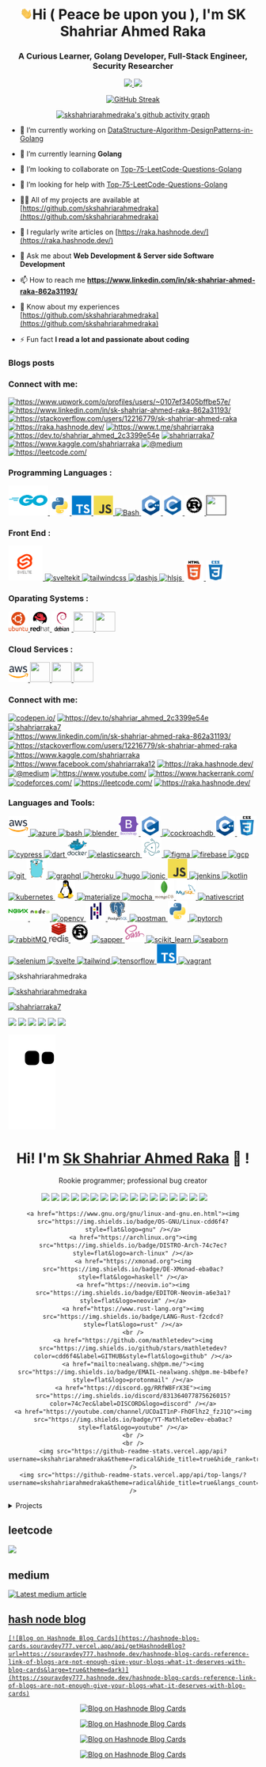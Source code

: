 <h1 align="center"><img src="https://github.com/gitsdeepak/gitsdeepak/blob/master/Assets/Hi.gif" width="25px">Hi ( Peace be upon you ), I'm SK Shahriar Ahmed Raka</h1>
<h3 align="center">A Curious Learner, Golang Developer, Full-Stack Engineer, Security Researcher</h3>
<div align="center">
  <a href="https://github.com/skshahriarahmedraka">
    <img height="180em"
      src="https://github-readme-stats.vercel.app/api?username=skshahriarahmedraka&show_icons=true&theme=dark&include_all_commits=true&count_private=true" />
    <img height="180em"
      src="https://github-readme-stats.vercel.app/api/top-langs/?username=skshahriarahmedraka&layout=compact&langs_count=10&theme=dark" />
</div>
<!--  -->

<!--   -->
 <div align="center">
   
[![GitHub Streak](https://github-readme-streak-stats.herokuapp.com?user=skshahriarahmedraka&theme=dark&date_format=M%20j%5B%2C%20Y%5D)](https://git.io/streak-stats)

  [![skshahriarahmedraka's github activity graph](https://activity-graph.herokuapp.com/graph?username=skshahriarahmedraka&theme=react-dark)](https://github.com/ashutosh00710/github-readme-activity-graph)  
  </div>
  
- 🔭 I’m currently working on
[DataStructure-Algorithm-DesignPatterns-in-Golang](https://github.com/skshahriarahmedraka/DataStructure-Algorithm-DesignPatterns-in-Golang)

- 🌱 I’m currently learning **Golang**

- 👯 I’m looking to collaborate on
[Top-75-LeetCode-Questions-Golang](https://github.com/skshahriarahmedraka/Top-75-LeetCode-Questions-Golang)

- 🤝 I’m looking for help with
[Top-75-LeetCode-Questions-Golang](https://github.com/skshahriarahmedraka/Golang-100-Days-english)

- 👨‍💻 All of my projects are available at
[https://github.com/skshahriarahmedraka](https://github.com/skshahriarahmedraka)

- 📝 I regularly write articles on [https://raka.hashnode.dev/](https://raka.hashnode.dev/)

- 💬 Ask me about **Web Development & Server side Software Development**

- 📫 How to reach me **https://www.linkedin.com/in/sk-shahriar-ahmed-raka-862a31193/**

- 📄 Know about my experiences [https://github.com/skshahriarahmedraka](https://github.com/skshahriarahmedraka)

- ⚡ Fun fact **I read a lot and passionate about coding**

### Blogs posts
<!-- BLOG-POST-LIST:START -->
<!-- BLOG-POST-LIST:END -->
  
<h3 align="left">Connect with me:</h3>
<p align="left">
<a align="center" href="https://www.upwork.com/o/profiles/users/~0107ef3405bffbe57e/" target="blank"><img src="https://raw.githubusercontent.com/skshahriarahmedraka/devicon/master/icons/upwork/upwork-offical.svg" alt="https://www.upwork.com/o/profiles/users/~0107ef3405bffbe57e/" height="40" width="80" /></a>
<a href="https://linkedin.com/in/https://www.linkedin.com/in/sk-shahriar-ahmed-raka-862a31193/" target="blank"><img src="https://raw.githubusercontent.com/rahuldkjain/github-profile-readme-generator/master/src/images/icons/Social/linked-in-alt.svg" alt="https://www.linkedin.com/in/sk-shahriar-ahmed-raka-862a31193/" height="30" width="40" /></a>
<a href="https://stackoverflow.com/users/https://stackoverflow.com/users/12216779/sk-shahriar-ahmed-raka" target="blank"><img src="https://raw.githubusercontent.com/rahuldkjain/github-profile-readme-generator/master/src/images/icons/Social/stack-overflow.svg" alt="https://stackoverflow.com/users/12216779/sk-shahriar-ahmed-raka" height="30" width="40" /></a>
<a href="https://hashnode.com/https://raka.hashnode.dev/" target="blank"><img  src="https://raw.githubusercontent.com/rahuldkjain/github-profile-readme-generator/master/src/images/icons/Social/hashnode.svg" alt="https://raka.hashnode.dev/" height="30" width="40" /></a>
<a href="https://www.t.me/shahriarraka" target="blank">
<img  src="https://raw.githubusercontent.com/skshahriarahmedraka/devicon/master/icons/telegram/telegram-official.svg" alt="https://www.t.me/shahriarraka" height="30" width="40" />
</a>
<a href="https://dev.to/https://dev.to/shahriar_ahmed_2c3399e54e" target="blank"><img  src="https://raw.githubusercontent.com/rahuldkjain/github-profile-readme-generator/master/src/images/icons/Social/devto.svg" alt="https://dev.to/shahriar_ahmed_2c3399e54e" height="30" width="40" /></a>
<a href="https://twitter.com/shahriarraka7" target="blank"><img  src="https://raw.githubusercontent.com/rahuldkjain/github-profile-readme-generator/master/src/images/icons/Social/twitter.svg" alt="shahriarraka7" height="30" width="40" /></a>
<a href="https://kaggle.com/https://www.kaggle.com/shahriarraka" target="blank"><img  src="https://raw.githubusercontent.com/rahuldkjain/github-profile-readme-generator/master/src/images/icons/Social/kaggle.svg" alt="https://www.kaggle.com/shahriarraka" height="30" width="40" /></a>
<a href="https://medium.com/@medium" target="blank"><img  src="https://raw.githubusercontent.com/rahuldkjain/github-profile-readme-generator/master/src/images/icons/Social/medium.svg" alt="@medium" height="30" width="40" /></a>
<a href="https://www.leetcode.com/https://leetcode.com/" target="blank"><img  src="https://raw.githubusercontent.com/rahuldkjain/github-profile-readme-generator/master/src/images/icons/Social/leet-code.svg" alt="https://leetcode.com/" height="30" width="40" /></a>
</p>
  
  
<h3 align="left">Programming Languages :</h3>
<p align="left">

 <a align="center" href="https://golang.org" target="_blank" rel="noreferrer">
  <img  src="https://raw.githubusercontent.com/devicons/devicon/master/icons/go/go-original-wordmark.svg" alt="Golang" width="80" height="60"/>
 </a>
   <a href="https://www.python.org" target="_blank" rel="noreferrer">
  <img src="https://raw.githubusercontent.com/devicons/devicon/master/icons/python/python-original.svg" alt="Python" width="40" height="40"/>
 </a>
  <a href="https://www.typescriptlang.org/" target="_blank" rel="noreferrer">
  <img src="https://raw.githubusercontent.com/devicons/devicon/master/icons/typescript/typescript-original.svg" alt="typescript" width="40" height="40"/>
 </a>
  <a href="https://developer.mozilla.org/en-US/docs/Web/JavaScript" target="_blank" rel="noreferrer">
  <img src="https://raw.githubusercontent.com/devicons/devicon/master/icons/javascript/javascript-original.svg" alt="javascript" width="40" height="40"/>
 </a>
  <a href="https://www.gnu.org/software/bash/" target="_blank" rel="noreferrer">
  <img src="https://www.vectorlogo.zone/logos/gnu_bash/gnu_bash-icon.svg" alt="Bash" width="40" height="40"/>
 </a>
  <a href="https://www.w3schools.com/cpp/" target="_blank" rel="noreferrer">
  <img src="https://raw.githubusercontent.com/devicons/devicon/master/icons/cplusplus/cplusplus-original.svg" alt="" width="40" height="40"/>
 </a>
  <a href="https://www.cprogramming.com/" target="_blank" rel="noreferrer">
  <img src="https://raw.githubusercontent.com/devicons/devicon/master/icons/c/c-original.svg" alt="" width="40" height="40"/>
 </a>
  <a href="https://www.rust-lang.org" target="_blank" rel="noreferrer">
  <img src="https://raw.githubusercontent.com/devicons/devicon/master/icons/rust/rust-plain.svg" alt="" width="40" height="40"/>
 </a>
 
  <a href="" target="_blank" rel="noreferrer">
  <img src="" alt="" width="40" height="40"/>
 </a>
        
</p>
  
 <h3 align="left">Front End :</h3>
<p align="left">
<a  href="https://svelte.dev/" target="_blank" rel="noreferrer">
  <img src="https://raw.githubusercontent.com/devicons/devicon/master/icons/svelte/svelte-original-wordmark.svg" alt="svelte" width="70" height="70"/>
 </a>
  <a  href="https://kit.svelte.dev/" target="_blank" rel="noreferrer">
  <img src="https://raw.githubusercontent.com/skshahriarahmedraka/devicon/master/icons/svelte/svelte-kit.svg" alt="sveltekit" width="100" height="40"/>
  </a>
   <a href="https://tailwindcss.com/" target="_blank" rel="noreferrer">
  <img src="https://raw.githubusercontent.com/skshahriarahmedraka/devicon/master/icons/tailwindcss/tailwindcss-original-wordmark.svg" alt="tailwindcss" width="180" height="30"/>
 </a>
   <a href="https://dashif.org/" target="_blank" rel="noreferrer">
  <img src="https://dashif.org/img/dashif-logo-283x100_new.jpg" alt="dashjs" width="100" height="40"/>
 </a>
   <a href="https://hls-js.netlify.app/demo/" target="_blank" rel="noreferrer">
  <img src="https://cloud.githubusercontent.com/assets/616833/19739063/e10be95a-9bb9-11e6-8100-2896f8500138.png" alt="hlsjs" width="100" height="40"/>
 </a>
   <a href="https://www.w3schools.com/html/default.asp" target="_blank" rel="noreferrer">
  <img src="https://raw.githubusercontent.com/devicons/devicon/master/icons/html5/html5-original-wordmark.svg" alt="html" width="40" height="40"/>
 </a>
  <a href="https://www.w3schools.com/css/default.asp" target="_blank" rel="noreferrer">
  <img src="https://raw.githubusercontent.com/devicons/devicon/master/icons/css3/css3-plain-wordmark.svg" alt="css" width="40" height="40"/>
 </a>

</p>
  
  <h3 align="left">Oparating Systems :</h3>
<p align="left">
  <a href="https://ubuntu.com/" target="_blank" rel="noreferrer">
  <img src="https://raw.githubusercontent.com/devicons/devicon/master/icons/ubuntu/ubuntu-plain-wordmark.svg" alt="Ubuntu" width="40" height="40"/>
 </a>
  
   <a href="https://www.redhat.com/en" target="_blank" rel="noreferrer">
  <img src="https://raw.githubusercontent.com/devicons/devicon/master/icons/redhat/redhat-original-wordmark.svg" alt="" width="40" height="40"/>
 </a>
 
  <a href="https://www.debian.org/" target="_blank" rel="noreferrer">
  <img src="https://raw.githubusercontent.com/devicons/devicon/master/icons/debian/debian-original-wordmark.svg" alt="" width="40" height="40"/>
 </a>
 
  <a href="https://www.kali.org/" target="_blank" rel="noreferrer">
  <img src="https://raw.githubusercontent.com/skshahriarahmedraka/devicon/master/icons/kalilinux/Kali-Linux-wordmark.svg" alt="" width="40" height="40"/>
 </a>
 <a href="https://www.kali.org/" target="_blank" rel="noreferrer">
  <img src="https://github.com/skshahriarahmedraka/devicon/blob/master/icons/kalilinux/kali-dragon-icon.svg" alt="" width="40" height="40"/>
 </a>
</p>
  
<h3 align="left">Cloud Services :</h3>
<p align="left">
<a href="" target="_blank" rel="noreferrer">
<img src="https://raw.githubusercontent.com/devicons/devicon/master/icons/amazonwebservices/amazonwebservices-original-wordmark.svg"" alt="" width="40" height="40"/>
 </a>
   <a href="https://azure.microsoft.com/en-in/" target="_blank" rel="noreferrer">
  <img src="https://www.vectorlogo.zone/logos/microsoft_azure/microsoft_azure-icon.svg" alt="" width="40" height="40"/>
 </a>
<a href="https://cloud.google.com" target="_blank" rel="noreferrer">
<img src="www.vectorlogo.zone/logos/google_cloud/google_cloud-icon.svg" alt="" width="40" height="40"/>
 </a>
  <a href="https://firebase.google.com/" target="_blank" rel="noreferrer">
  <img src="https://www.vectorlogo.zone/logos/firebase/firebase-icon.svg" alt="" width="40" height="40"/>
 </a>
  </p>
  
<h3 align="left">Connect with me:</h3>
<p align="left">
<a href="https://codepen.io/codepen.io/" target="_blank"><img align="center" src="https://raw.githubusercontent.com/rahuldkjain/github-profile-readme-generator/master/src/images/icons/Social/codepen.svg" alt="codepen.io/" height="30" width="40" /></a>
<a href="https://dev.to/https://dev.to/shahriar_ahmed_2c3399e54e" target="blank"><img align="center" src="https://raw.githubusercontent.com/rahuldkjain/github-profile-readme-generator/master/src/images/icons/Social/devto.svg" alt="https://dev.to/shahriar_ahmed_2c3399e54e" height="30" width="40" /></a>
<a href="https://twitter.com/shahriarraka7" target="blank"><img align="center" src="https://raw.githubusercontent.com/rahuldkjain/github-profile-readme-generator/master/src/images/icons/Social/twitter.svg" alt="shahriarraka7" height="30" width="40" /></a>
<a href="https://linkedin.com/in/https://www.linkedin.com/in/sk-shahriar-ahmed-raka-862a31193/" target="blank"><img align="center" src="https://raw.githubusercontent.com/rahuldkjain/github-profile-readme-generator/master/src/images/icons/Social/linked-in-alt.svg" alt="https://www.linkedin.com/in/sk-shahriar-ahmed-raka-862a31193/" height="30" width="40" /></a>
<a href="https://stackoverflow.com/users/https://stackoverflow.com/users/12216779/sk-shahriar-ahmed-raka" target="blank"><img align="center" src="https://raw.githubusercontent.com/rahuldkjain/github-profile-readme-generator/master/src/images/icons/Social/stack-overflow.svg" alt="https://stackoverflow.com/users/12216779/sk-shahriar-ahmed-raka" height="30" width="40" /></a>
<a href="https://kaggle.com/https://www.kaggle.com/shahriarraka" target="blank"><img align="center" src="https://raw.githubusercontent.com/rahuldkjain/github-profile-readme-generator/master/src/images/icons/Social/kaggle.svg" alt="https://www.kaggle.com/shahriarraka" height="30" width="40" /></a>
<a href="https://fb.com/https://www.facebook.com/shahriarraka12" target="blank"><img align="center" src="https://raw.githubusercontent.com/rahuldkjain/github-profile-readme-generator/master/src/images/icons/Social/facebook.svg" alt="https://www.facebook.com/shahriarraka12" height="30" width="40" /></a>
<a href="https://hashnode.com/https://raka.hashnode.dev/" target="blank"><img align="center" src="https://raw.githubusercontent.com/rahuldkjain/github-profile-readme-generator/master/src/images/icons/Social/hashnode.svg" alt="https://raka.hashnode.dev/" height="30" width="40" /></a>
<a href="https://medium.com/@medium" target="blank"><img align="center" src="https://raw.githubusercontent.com/rahuldkjain/github-profile-readme-generator/master/src/images/icons/Social/medium.svg" alt="@medium" height="30" width="40" /></a>
<a href="https://www.youtube.com/c/https://www.youtube.com/" target="blank"><img align="center" src="https://raw.githubusercontent.com/rahuldkjain/github-profile-readme-generator/master/src/images/icons/Social/youtube.svg" alt="https://www.youtube.com/" height="30" width="40" /></a>
<a href="https://www.hackerrank.com/https://www.hackerrank.com/" target="blank"><img align="center" src="https://raw.githubusercontent.com/rahuldkjain/github-profile-readme-generator/master/src/images/icons/Social/hackerrank.svg" alt="https://www.hackerrank.com/" height="30" width="40" /></a>
<a href="https://codeforces.com/profile/codeforces.com/" target="blank"><img align="center" src="https://raw.githubusercontent.com/rahuldkjain/github-profile-readme-generator/master/src/images/icons/Social/codeforces.svg" alt="codeforces.com/" height="30" width="40" /></a>
<a href="https://www.leetcode.com/https://leetcode.com/" target="blank"><img align="center" src="https://raw.githubusercontent.com/rahuldkjain/github-profile-readme-generator/master/src/images/icons/Social/leet-code.svg" alt="https://leetcode.com/" height="30" width="40" /></a>
<a href="/https://raka.hashnode.dev/" target="blank"><img align="center" src="https://raw.githubusercontent.com/rahuldkjain/github-profile-readme-generator/master/src/images/icons/Social/rss.svg" alt="https://raka.hashnode.dev/" height="30" width="40" /></a>
</p>

<h3 align="left">Languages and Tools:</h3>
<p align="left"> <a href="https://aws.amazon.com" target="_blank" rel="noreferrer"> <img src="https://raw.githubusercontent.com/devicons/devicon/master/icons/amazonwebservices/amazonwebservices-original-wordmark.svg" alt="aws" width="40" height="40"/> </a> <a href="https://azure.microsoft.com/en-in/" target="_blank" rel="noreferrer"> <img src="https://www.vectorlogo.zone/logos/microsoft_azure/microsoft_azure-icon.svg" alt="azure" width="40" height="40"/> </a> <a href="https://www.gnu.org/software/bash/" target="_blank" rel="noreferrer"> <img src="https://www.vectorlogo.zone/logos/gnu_bash/gnu_bash-icon.svg" alt="bash" width="40" height="40"/> </a> <a href="https://www.blender.org/" target="_blank" rel="noreferrer"> <img src="https://download.blender.org/branding/community/blender_community_badge_white.svg" alt="blender" width="40" height="40"/> </a> <a href="https://getbootstrap.com" target="_blank" rel="noreferrer"> <img src="https://raw.githubusercontent.com/devicons/devicon/master/icons/bootstrap/bootstrap-plain-wordmark.svg" alt="bootstrap" width="40" height="40"/> </a> <a href="https://www.cprogramming.com/" target="_blank" rel="noreferrer"> <img src="https://raw.githubusercontent.com/devicons/devicon/master/icons/c/c-original.svg" alt="c" width="40" height="40"/> </a> <a href="https://www.cockroachlabs.com/product/cockroachdb/" target="_blank" rel="noreferrer"> <img src="https://cdn.worldvectorlogo.com/logos/cockroachdb.svg" alt="cockroachdb" width="40" height="40"/> </a> <a href="https://www.w3schools.com/cpp/" target="_blank" rel="noreferrer"> <img src="https://raw.githubusercontent.com/devicons/devicon/master/icons/cplusplus/cplusplus-original.svg" alt="cplusplus" width="40" height="40"/> </a> <a href="https://www.w3schools.com/css/" target="_blank" rel="noreferrer"> <img src="https://raw.githubusercontent.com/devicons/devicon/master/icons/css3/css3-original-wordmark.svg" alt="css3" width="40" height="40"/> </a> <a href="https://www.cypress.io" target="_blank" rel="noreferrer"> <img src="https://raw.githubusercontent.com/simple-icons/simple-icons/6e46ec1fc23b60c8fd0d2f2ff46db82e16dbd75f/icons/cypress.svg" alt="cypress" width="40" height="40"/> </a> <a href="https://dart.dev" target="_blank" rel="noreferrer"> <img src="https://www.vectorlogo.zone/logos/dartlang/dartlang-icon.svg" alt="dart" width="40" height="40"/> </a> <a href="https://www.docker.com/" target="_blank" rel="noreferrer"> <img src="https://raw.githubusercontent.com/devicons/devicon/master/icons/docker/docker-original-wordmark.svg" alt="docker" width="40" height="40"/> </a> <a href="https://www.elastic.co" target="_blank" rel="noreferrer"> <img src="https://www.vectorlogo.zone/logos/elastic/elastic-icon.svg" alt="elasticsearch" width="40" height="40"/> </a> <a href="https://www.electronjs.org" target="_blank" rel="noreferrer"> <img src="https://raw.githubusercontent.com/devicons/devicon/master/icons/electron/electron-original.svg" alt="electron" width="40" height="40"/> </a> <a href="https://www.figma.com/" target="_blank" rel="noreferrer"> <img src="https://www.vectorlogo.zone/logos/figma/figma-icon.svg" alt="figma" width="40" height="40"/> </a> <a href="https://firebase.google.com/" target="_blank" rel="noreferrer"> <img src="https://www.vectorlogo.zone/logos/firebase/firebase-icon.svg" alt="firebase" width="40" height="40"/> </a> <a href="https://cloud.google.com" target="_blank" rel="noreferrer"> <img src="https://www.vectorlogo.zone/logos/google_cloud/google_cloud-icon.svg" alt="gcp" width="40" height="40"/> </a> <a href="https://git-scm.com/" target="_blank" rel="noreferrer"> <img src="https://www.vectorlogo.zone/logos/git-scm/git-scm-icon.svg" alt="git" width="40" height="40"/> </a> <a href="https://golang.org" target="_blank" rel="noreferrer"> <img src="https://raw.githubusercontent.com/devicons/devicon/master/icons/go/go-original.svg" alt="go" width="40" height="40"/> </a> <a href="https://graphql.org" target="_blank" rel="noreferrer"> <img src="https://www.vectorlogo.zone/logos/graphql/graphql-icon.svg" alt="graphql" width="40" height="40"/> </a> <a href="https://heroku.com" target="_blank" rel="noreferrer"> <img src="https://www.vectorlogo.zone/logos/heroku/heroku-icon.svg" alt="heroku" width="40" height="40"/> </a> <a href="https://gohugo.io/" target="_blank" rel="noreferrer"> <img src="https://api.iconify.design/logos-hugo.svg" alt="hugo" width="40" height="40"/> </a> <a href="https://ionicframework.com" target="_blank" rel="noreferrer"> <img src="https://upload.wikimedia.org/wikipedia/commons/d/d1/Ionic_Logo.svg" alt="ionic" width="40" height="40"/> </a> <a href="https://developer.mozilla.org/en-US/docs/Web/JavaScript" target="_blank" rel="noreferrer"> <img src="https://raw.githubusercontent.com/devicons/devicon/master/icons/javascript/javascript-original.svg" alt="javascript" width="40" height="40"/> </a> <a href="https://www.jenkins.io" target="_blank" rel="noreferrer"> <img src="https://www.vectorlogo.zone/logos/jenkins/jenkins-icon.svg" alt="jenkins" width="40" height="40"/> </a> <a href="https://kotlinlang.org" target="_blank" rel="noreferrer"> <img src="https://www.vectorlogo.zone/logos/kotlinlang/kotlinlang-icon.svg" alt="kotlin" width="40" height="40"/> </a> <a href="https://kubernetes.io" target="_blank" rel="noreferrer"> <img src="https://www.vectorlogo.zone/logos/kubernetes/kubernetes-icon.svg" alt="kubernetes" width="40" height="40"/> </a> <a href="https://www.linux.org/" target="_blank" rel="noreferrer"> <img src="https://raw.githubusercontent.com/devicons/devicon/master/icons/linux/linux-original.svg" alt="linux" width="40" height="40"/> </a> <a href="https://materializecss.com/" target="_blank" rel="noreferrer"> <img src="https://raw.githubusercontent.com/prplx/svg-logos/5585531d45d294869c4eaab4d7cf2e9c167710a9/svg/materialize.svg" alt="materialize" width="40" height="40"/> </a> <a href="https://mochajs.org" target="_blank" rel="noreferrer"> <img src="https://www.vectorlogo.zone/logos/mochajs/mochajs-icon.svg" alt="mocha" width="40" height="40"/> </a> <a href="https://www.mongodb.com/" target="_blank" rel="noreferrer"> <img src="https://raw.githubusercontent.com/devicons/devicon/master/icons/mongodb/mongodb-original-wordmark.svg" alt="mongodb" width="40" height="40"/> </a> <a href="https://www.mysql.com/" target="_blank" rel="noreferrer"> <img src="https://raw.githubusercontent.com/devicons/devicon/master/icons/mysql/mysql-original-wordmark.svg" alt="mysql" width="40" height="40"/> </a> <a href="https://nativescript.org/" target="_blank" rel="noreferrer"> <img src="https://raw.githubusercontent.com/detain/svg-logos/780f25886640cef088af994181646db2f6b1a3f8/svg/nativescript.svg" alt="nativescript" width="40" height="40"/> </a> <a href="https://www.nginx.com" target="_blank" rel="noreferrer"> <img src="https://raw.githubusercontent.com/devicons/devicon/master/icons/nginx/nginx-original.svg" alt="nginx" width="40" height="40"/> </a> <a href="https://nodejs.org" target="_blank" rel="noreferrer"> <img src="https://raw.githubusercontent.com/devicons/devicon/master/icons/nodejs/nodejs-original-wordmark.svg" alt="nodejs" width="40" height="40"/> </a> <a href="https://opencv.org/" target="_blank" rel="noreferrer"> <img src="https://www.vectorlogo.zone/logos/opencv/opencv-icon.svg" alt="opencv" width="40" height="40"/> </a> <a href="https://pandas.pydata.org/" target="_blank" rel="noreferrer"> <img src="https://raw.githubusercontent.com/devicons/devicon/2ae2a900d2f041da66e950e4d48052658d850630/icons/pandas/pandas-original.svg" alt="pandas" width="40" height="40"/> </a> <a href="https://www.postgresql.org" target="_blank" rel="noreferrer"> <img src="https://raw.githubusercontent.com/devicons/devicon/master/icons/postgresql/postgresql-original-wordmark.svg" alt="postgresql" width="40" height="40"/> </a> <a href="https://postman.com" target="_blank" rel="noreferrer"> <img src="https://www.vectorlogo.zone/logos/getpostman/getpostman-icon.svg" alt="postman" width="40" height="40"/> </a> <a href="https://www.python.org" target="_blank" rel="noreferrer"> <img src="https://raw.githubusercontent.com/devicons/devicon/master/icons/python/python-original.svg" alt="python" width="40" height="40"/> </a> <a href="https://pytorch.org/" target="_blank" rel="noreferrer"> <img src="https://www.vectorlogo.zone/logos/pytorch/pytorch-icon.svg" alt="pytorch" width="40" height="40"/> </a> <a href="https://www.rabbitmq.com" target="_blank" rel="noreferrer"> <img src="https://www.vectorlogo.zone/logos/rabbitmq/rabbitmq-icon.svg" alt="rabbitMQ" width="40" height="40"/> </a> <a href="https://redis.io" target="_blank" rel="noreferrer"> <img src="https://raw.githubusercontent.com/devicons/devicon/master/icons/redis/redis-original-wordmark.svg" alt="redis" width="40" height="40"/> </a> <a href="https://www.rust-lang.org" target="_blank" rel="noreferrer"> <img src="https://raw.githubusercontent.com/devicons/devicon/master/icons/rust/rust-plain.svg" alt="rust" width="40" height="40"/> </a> <a href="https://sapper.svelte.dev/" target="_blank" rel="noreferrer"> <img src="https://raw.githubusercontent.com/bestofjs/bestofjs-webui/master/public/logos/sapper.svg" alt="sapper" width="40" height="40"/> </a> <a href="https://sass-lang.com" target="_blank" rel="noreferrer"> <img src="https://raw.githubusercontent.com/devicons/devicon/master/icons/sass/sass-original.svg" alt="sass" width="40" height="40"/> </a> <a href="https://scikit-learn.org/" target="_blank" rel="noreferrer"> <img src="https://upload.wikimedia.org/wikipedia/commons/0/05/Scikit_learn_logo_small.svg" alt="scikit_learn" width="40" height="40"/> </a> <a href="https://seaborn.pydata.org/" target="_blank" rel="noreferrer"> <img src="https://seaborn.pydata.org/_images/logo-mark-lightbg.svg" alt="seaborn" width="40" height="40"/> </a> <a href="https://www.selenium.dev" target="_blank" rel="noreferrer"> <img src="https://raw.githubusercontent.com/detain/svg-logos/780f25886640cef088af994181646db2f6b1a3f8/svg/selenium-logo.svg" alt="selenium" width="40" height="40"/> </a> <a href="https://svelte.dev" target="_blank" rel="noreferrer"> <img src="https://upload.wikimedia.org/wikipedia/commons/1/1b/Svelte_Logo.svg" alt="svelte" width="40" height="40"/> </a> <a href="https://tailwindcss.com/" target="_blank" rel="noreferrer"> <img src="https://www.vectorlogo.zone/logos/tailwindcss/tailwindcss-icon.svg" alt="tailwind" width="40" height="40"/> </a> <a href="https://www.tensorflow.org" target="_blank" rel="noreferrer"> <img src="https://www.vectorlogo.zone/logos/tensorflow/tensorflow-icon.svg" alt="tensorflow" width="40" height="40"/> </a> <a href="https://www.typescriptlang.org/" target="_blank" rel="noreferrer"> <img src="https://raw.githubusercontent.com/devicons/devicon/master/icons/typescript/typescript-original.svg" alt="typescript" width="40" height="40"/> </a> <a href="https://www.vagrantup.com/" target="_blank" rel="noreferrer"> <img src="https://www.vectorlogo.zone/logos/vagrantup/vagrantup-icon.svg" alt="vagrant" width="40" height="40"/> </a> </p>

<p align="left"> <img
    src="https://komarev.com/ghpvc/?username=skshahriarahmedraka&label=Profile%20views&color=0e75b6&style=flat"
    alt="skshahriarahmedraka" /> </p>

<p align="left"> <a href="https://github.com/ryo-ma/github-profile-trophy"><img
      src="https://github-profile-trophy.vercel.app/?username=skshahriarahmedraka" alt="skshahriarahmedraka" /></a> </p>

<p align="left"> <a href="https://twitter.com/shahriarraka7" target="blank"><img
      src="https://img.shields.io/twitter/follow/shahriarraka7?logo=twitter&style=for-the-badge"
      alt="shahriarraka7" /></a> </p>

  <div> 
  <a href="https://www.youtube.com/channel/UC_-uuuZbY0AAt9CViNzvc-Q" target="_blank"><img src="https://img.shields.io/badge/YouTube-FF0000?style=for-the-badge&logo=youtube&logoColor=white" target="_blank"></a>
  <a href="https://instagram.com/rafaballerini" target="_blank"><img src="https://img.shields.io/badge/-Instagram-%23E4405F?style=for-the-badge&logo=instagram&logoColor=white" target="_blank"></a>
 	<a href="https://www.twitch.tv/rafaballerinii" target="_blank"><img src="https://img.shields.io/badge/Twitch-9146FF?style=for-the-badge&logo=twitch&logoColor=white" target="_blank"></a>
 <a href="https://discord.gg/wagxzStdcR" target="_blank"><img src="https://img.shields.io/badge/Discord-7289DA?style=for-the-badge&logo=discord&logoColor=white" target="_blank"></a> 
  <a href = "mailto:contatorafaballerini@gmail.com"><img src="https://img.shields.io/badge/-Gmail-%23333?style=for-the-badge&logo=gmail&logoColor=white" target="_blank"></a>
  <a href="https://www.linkedin.com/in/rafaella-ballerini-45875016a" target="_blank"><img src="https://img.shields.io/badge/-LinkedIn-%230077B5?style=for-the-badge&logo=linkedin&logoColor=white" target="_blank"></a> 
 
  ![Snake animation](https://github.com/rafaballerini/rafaballerini/blob/output/github-contribution-grid-snake.svg)
 
</div>

<!--  -->

<div align="center">
	<h1>Hi! I'm <a href="https://skshahriarahmedraka.github.io">Sk Shahriar Ahmed Raka</a> 🐬 !</h1>
	<div>Rookie programmer; professional bug creator</div>
	<br />
	<a href="https://www.github.com"><img src="https://img.shields.io/badge/GitHub-100000?style=for-the-badge&logo=github&logoColor=white" /></a>
	<a href="https://www.github.com"><img src="https://img.shields.io/badge/LinkedIn-0077B5?style=for-the-badge&logo=linkedin&logoColor=white" /></a>
	<a href=""><img src="https://img.shields.io/badge/Twitter-1DA1F2?style=for-the-badge&logo=twitter&logoColor=white" /></a>
	<a href=""><img src=" 	https://img.shields.io/badge/Ubuntu-E95420?style=for-the-badge&logo=ubuntu&logoColor=white" /></a>
	<a href=""><img src="https://img.shields.io/badge/Hashnode-2962FF?style=for-the-badge&logo=hashnode&logoColor=white" /></a>
	<a href=""><img src=" 	https://img.shields.io/badge/Medium-12100E?style=for-the-badge&logo=medium&logoColor=white" /></a>
	<a href=""><img src="https://img.shields.io/badge/Go-00ADD8?style=for-the-badge&logo=go&logoColor=white" /></a>
	<a href=""><img src=" 	https://img.shields.io/badge/Rust-000000?style=for-the-badge&logo=rust&logoColor=white" /></a>
	<a href=""><img src=" 	https://img.shields.io/badge/Svelte-4A4A55?style=for-the-badge&logo=svelte&logoColor=FF3E00" /></a>
	<a href=""><img src="https://img.shields.io/badge/Vue.js-35495E?style=for-the-badge&logo=vue.js&logoColor=4FC08D" /></a>
	<a href=""><img src="https://img.shields.io/badge/Made%20with-Go-1f425f.svg" /></a>
	<a href=""><img src="https://aleen42.github.io/badges/src/stackoverflow.svg" /></a>
	<a href=""><img src="https://img.shields.io/badge/Discord-7289DA?style=for-the-badge&logo=discord&logoColor=white" /></a>
	<a href=""><img src="https://img.shields.io/badge/Amazon_AWS-232F3E?style=for-the-badge&logo=amazon-aws&logoColor=white" /></a>
	<a href=""><img src="https://img.shields.io/badge/Google_Cloud-4285F4?style=for-the-badge&logo=google-cloud&logoColor=white" /></a>
	<a href=""><img src="https://img.shields.io/badge/Microsoft_Azure-0089D6?style=for-the-badge&logo=microsoft-azure&logoColor=white" /></a>
	<a href=""><img src=" 	https://img.shields.io/badge/Gmail-D14836?style=for-the-badge&logo=gmail&logoColor=white" /></a>
	<a href=""><img src="" /></a>
	<a href=""><img src="" /></a>
	<a href=""><img src="" /></a>
	<a href=""><img src="" /></a>
	<a href=""><img src="" /></a>
	 <a href=""><img src="" /></a>
	<a href=""><img src="" /></a>
	<a href=""><img src="" /></a>
	<a href=""><img src="" /></a>
			      
			      
			      
			      
	<a href="https://www.gnu.org/gnu/linux-and-gnu.en.html"><img src="https://img.shields.io/badge/OS-GNU/Linux-cdd6f4?style=flat&logo=gnu" /></a>
	<a href="https://archlinux.org"><img src="https://img.shields.io/badge/DISTRO-Arch-74c7ec?style=flat&logo=arch-linux" /></a>
	<a href="https://xmonad.org"><img src="https://img.shields.io/badge/DE-XMonad-eba0ac?style=flat&logo=haskell" /></a>
	<a href="https://neovim.io"><img src="https://img.shields.io/badge/EDITOR-Neovim-a6e3a1?style=flat&logo=neovim" /></a>
	<a href="https://www.rust-lang.org"><img src="https://img.shields.io/badge/LANG-Rust-f2cdcd?style=flat&logo=rust" /></a>
	<br />
	<a href="https://github.com/mathletedev"><img src="https://img.shields.io/github/stars/mathletedev?color=cdd6f4&label=GITHUB&style=flat&logo=github" /></a>
	<a href="mailto:nealwang.sh@pm.me/"><img src="https://img.shields.io/badge/EMAIL-nealwang.sh@pm.me-b4befe?style=flat&logo=protonmail" /></a>
	<a href="https://discord.gg/RRfW8FrX3E"><img src="https://img.shields.io/discord/831364077875626015?color=74c7ec&label=DISCORD&logo=discord" /></a>
	<a href="https://youtube.com/channel/UCOaIT1nP-FhOFlhz2_fzJ1Q"><img src="https://img.shields.io/badge/YT-MathleteDev-eba0ac?style=flat&logo=youtube" /></a>
	<br />
	<br />
	<img src="https://github-readme-stats.vercel.app/api?username=skshahriarahmedraka&theme=radical&hide_title=true&hide_rank=true&show_icons=true&include_all_commits=true&line_height=24&hide_border=true" />
	<img src="https://github-readme-stats.vercel.app/api/top-langs/?username=skshahriarahmedraka&theme=radical&hide_title=true&langs_count=8&layout=compact&hide_border=true" />
	
	
</div>

<details>
	<summary>Projects</summary>
	<ul>
		<li><a href="https://mathletedev.github.io">MathleteDev</a> - Terminal emulator portfolio</li>
		<li><a href="https://github.com/mathletedev/dotfiles">dotfiles</a> - Arch Linux config files</li>
		<li><a href="https://github.com/mathletedev/fynn">Fynn</a> - Discord math bot</li>
		<li><a href="https://mathletedev.github.io/nebulii">nebulii</a> - Real-time chat app</li>
		<li><a href="https://mathletedev.github.io/shady21">Shady 21</a> - Shady 21 minimax algorithm</li>
		<li><a href="https://github.com/mathletedev/game-of-life">Game of Life</a> - Conway's cellular atomaton</li>
	</ul>
</details>
									 

## leetcode
									 
<img height="273em" src="https://leetcard.jacoblin.cool/AhmedRaka?theme=light&font=Karma&ext=contest" />
												 
## medium
												     
<a target="_blank" href="https://github-readme-medium-recent-article.vercel.app/medium/@sudiptob2/0"><img src="https://github-readme-medium-recent-article.vercel.app/medium/@sudiptob2/0" alt="Latest medium article">												     
## hash node blog


	[![Blog on Hashnode Blog Cards](https://hashnode-blog-cards.souravdey777.vercel.app/api/getHashnodeBlog?url=https://souravdey777.hashnode.dev/hashnode-blog-cards-reference-link-of-blogs-are-not-enough-give-your-blogs-what-it-deserves-with-blog-cards&large=true&theme=dark)](https://souravdey777.hashnode.dev/hashnode-blog-cards-reference-link-of-blogs-are-not-enough-give-your-blogs-what-it-deserves-with-blog-cards)

<div align="center">



[![Blog on Hashnode Blog Cards](https://hashnode-blog-cards.souravdey777.vercel.app/api/getHashnodeBlog?url=https://raka.hashnode.dev/run-golang-app-in-browser-using-web-assembly&large=true&theme=dark)](https://raka.hashnode.dev/run-golang-app-in-browser-using-web-assembly)

[![Blog on Hashnode Blog Cards](https://hashnode-blog-cards.souravdey777.vercel.app/api/getHashnodeBlog?url=https://raka.hashnode.dev/create-and-deploy-sveltekit-inside-a-nodejs-docker-container&large=true&theme=dark)](https://raka.hashnode.dev/create-and-deploy-sveltekit-inside-a-nodejs-docker-container)

[![Blog on Hashnode Blog Cards](https://hashnode-blog-cards.souravdey777.vercel.app/api/getHashnodeBlog?url=https://raka.hashnode.dev/build-minimized-docker-images-in-golang&large=true&theme=dark)](https://raka.hashnode.dev/build-minimized-docker-images-in-golang)

[![Blog on Hashnode Blog Cards](https://hashnode-blog-cards.souravdey777.vercel.app/api/getHashnodeBlog?url=https://raka.hashnode.dev/best-way-to-use-environment-variables-in-golang&large=true&theme=dark)](https://raka.hashnode.dev/best-way-to-use-environment-variables-in-golang)

</div>
